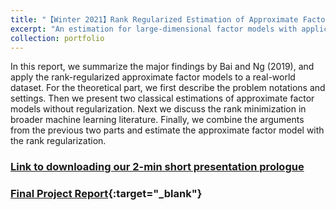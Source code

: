 ```yaml
---
title: "【Winter 2021】Rank Regularized Estimation of Approximate Factor Models"
excerpt: "An estimation for large-dimensional factor models with application of the rank-regularized approximate factor models to a real-world dataset. <br/><img src='/images/factormodelling.png'>"
collection: portfolio
---
```

In this report, we summarize the major findings by Bai and Ng (2019), and apply the rank-regularized approximate factor models to a real-world dataset. For the theoretical part, we first describe the problem notations and settings. Then we present two classical estimations of approximate factor models without regularization. Next we discuss the rank minimization in broader machine learning literature. Finally, we combine the arguments from the previous two parts and estimate the approximate factor model with the rank regularization.

### [Link to downloading our 2-min short presentation prologue](https://github.com/chkao831/WI21_Financial-Statistics_StanfordMSnE349/blob/main/MSnE349_FinalPresentation_Group3_Prologue.mp4)
### [Final Project Report](https://mozilla.github.io/pdf.js/web/viewer.html?file=https://raw.githubusercontent.com/chkao831/WI21_Financial-Statistics_StanfordMSnE349/main/Final%20Project%20Report.pdf){:target="_blank"}
